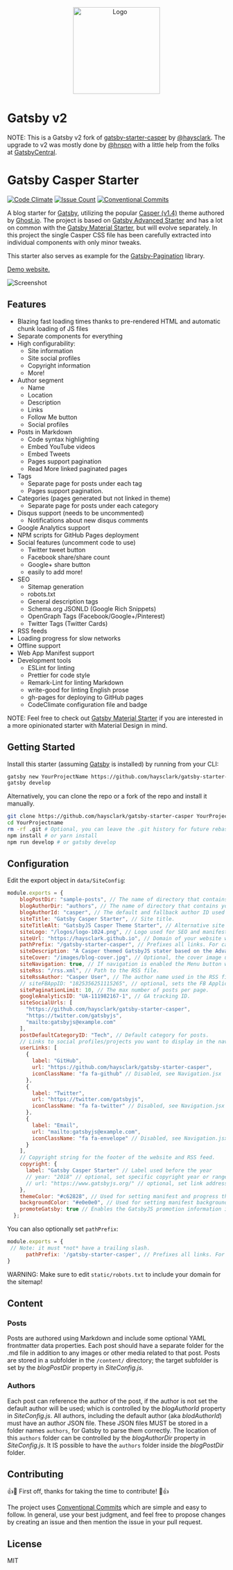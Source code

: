 <div align="center">
    <img src="static/logos/logo-1024.png" alt="Logo" width='200px' height='200px'/>
</div>

# Gatsby v2

NOTE: This is a Gatsby v2 fork of [gatsby-starter-casper](https://github.com/haysclark/gatsby-starter-casper) by [@haysclark](https://github.com/haysclark). The upgrade to v2 was mostly done by [@hnspn](https://github.com/hnspn) with a little help from the folks at [GatsbyCentral](https://www.gatsbycentral.com/).

# Gatsby Casper Starter
[![Code Climate](https://codeclimate.com/github/haysclark/gatsby-starter-casper/badges/gpa.svg)](https://codeclimate.com/github/haysclark/gatsby-starter-casper)
[![Issue Count](https://codeclimate.com/github/haysclark/gatsby-starter-casper/badges/issue_count.svg)](https://codeclimate.com/github/haysclark/gatsby-starter-casper)
[![Conventional Commits](https://img.shields.io/badge/Conventional%20Commits-1.0.0-yellow.svg)](https://conventionalcommits.org)

A blog starter for [Gatsby](https://github.com/gatsbyjs/gatsby/), utilizing the popular [Casper (v1.4)](https://github.com/TryGhost/Casper/tree/1.4) theme authored by [Ghost.io](https://ghost.io/).  The project is based on [Gatsby Advanced Starter](https://github.com/Vagr9K/gatsby-advanced-starter) and has a lot on common with the [Gatsby Material Starter](https://github.com/Vagr9K/gatsby-material-starter), but will evolve separately. In this project the single Casper CSS file has been carefully extracted into individual components with only minor tweaks.

This starter also serves as example for the [Gatsby-Pagination](https://github.com/infinitedescent/gatsby-pagination) library.

[Demo website.](https://haysclark.github.io/gatsby-starter-casper/)

![Screenshot](docs/screenshot.png)

## Features

* Blazing fast loading times thanks to pre-rendered HTML and automatic chunk loading of JS files
* Separate components for everything
* High configurability:
  * Site information
  * Site social profiles
  * Copyright information
  * More!
* Author segment
  * Name
  * Location
  * Description
  * Links
  * Follow Me button
  * Social profiles
* Posts in Markdown
  * Code syntax highlighting
  * Embed YouTube videos
  * Embed Tweets
  * Pages support pagination
  * Read More linked paginated pages  
* Tags
  * Separate page for posts under each tag
  * Pages support pagination.
* Categories (pages generated but not linked in theme)
  * Separate page for posts under each category
* Disqus support (needs to be uncommented)
  * Notifications about new disqus comments
* Google Analytics support
* NPM scripts for GitHub Pages deployment
* Social features (uncomment code to use)
  * Twitter tweet button
  * Facebook share/share count
  * Google+ share button
  * easily to add more!
* SEO
  * Sitemap generation
  * robots.txt
  * General description tags
  * Schema.org JSONLD (Google Rich Snippets)
  * OpenGraph Tags (Facebook/Google+/Pinterest)
  * Twitter Tags (Twitter Cards)
* RSS feeds
* Loading progress for slow networks
* Offline support
* Web App Manifest support
* Development tools
  * ESLint for linting
  * Prettier for code style
  * Remark-Lint for linting Markdown
  * write-good for linting English prose
  * gh-pages for deploying to GitHub pages
  * CodeClimate configuration file and badge

NOTE: Feel free to check out [Gatsby Material Starter](https://github.com/Vagr9K/gatsby-material-starter) if you are interested in a more opinionated starter with Material Design in mind.

## Getting Started

Install this starter (assuming [Gatsby](https://github.com/gatsbyjs/gatsby/) is installed) by running from your CLI:

```sh
gatsby new YourProjectName https://github.com/haysclark/gatsby-starter-casper
gatsby develop
```

Alternatively, you can clone the repo or a fork of the repo and install it manually.

```sh
git clone https://github.com/haysclark/gatsby-starter-casper YourProjectName # Clone the project
cd YourProjectname
rm -rf .git # Optional, you can leave the .git history for future rebasing
npm install # or yarn install
npm run develop # or gatsby develop
```

## Configuration

 Edit the export object in `data/SiteConfig`:

 ```js
 module.exports = {
     blogPostDir: "sample-posts", // The name of directory that contains your posts.
     blogAuthorDir: "authors", // The name of directory that contains your authors.
     blogAuthorId: "casper", // The default and fallback author ID used for blog posts without a defined author.
     siteTitle: "Gatsby Casper Starter", // Site title.
     siteTitleAlt: "GatsbyJS Casper Theme Starter", // Alternative site title for SEO.
     siteLogo: "/logos/logo-1024.png", // Logo used for SEO and manifest.
     siteUrl: "https://haysclark.github.io", // Domain of your website without pathPrefix.
     pathPrefix: "/gatsby-starter-casper", // Prefixes all links. For cases when deployed to example.github.io/gatsby-starter-casper/.
     siteDescription: "A Casper themed GatsbyJS stater based on the Advanced Starter.", // Website description used for RSS feeds/meta description tag.
     siteCover: "/images/blog-cover.jpg", // Optional, the cover image used in header for home page.
     siteNavigation: true, // If navigation is enabled the Menu button will be visible
     siteRss: "/rss.xml", // Path to the RSS file.
     siteRssAuthor: "Casper User", // The author name used in the RSS file
     // siteFBAppID: "1825356251115265", // optional, sets the FB Application ID for using app insights
     sitePaginationLimit: 10, // The max number of posts per page.
     googleAnalyticsID: "UA-111982167-1", // GA tracking ID.
     siteSocialUrls: [
       "https://github.com/haysclark/gatsby-starter-casper",
       "https://twitter.com/gatsbyjs",
       "mailto:gatsbyjs@example.com"
     ],
     postDefaultCategoryID: "Tech", // Default category for posts.
     // Links to social profiles/projects you want to display in the navigation bar.
     userLinks: [
       {
         label: "GitHub",
         url: "https://github.com/haysclark/gatsby-starter-casper",
         iconClassName: "fa fa-github" // Disabled, see Navigation.jsx
       },
       {
         label: "Twitter",
         url: "https://twitter.com/gatsbyjs",
         iconClassName: "fa fa-twitter" // Disabled, see Navigation.jsx
       },
       {
         label: "Email",
         url: "mailto:gatsbyjs@example.com",
         iconClassName: "fa fa-envelope" // Disabled, see Navigation.jsx
       }
     ],
     // Copyright string for the footer of the website and RSS feed.
     copyright: {
       label: "Gatsby Casper Starter" // Label used before the year
       // year: "2018" // optional, set specific copyright year or range of years, defaults to current year
       // url: "https://www.gatsbyjs.org/" // optional, set link address of copyright, defaults to site root
     },
     themeColor: "#c62828", // Used for setting manifest and progress theme colors.
     backgroundColor: "#e0e0e0", // Used for setting manifest background color.
     promoteGatsby: true // Enables the GatsbyJS promotion information in footer.
   };
 ```

 You can also optionally set `pathPrefix`:
 ```js
 module.exports = {
  // Note: it must *not* have a trailing slash.
       pathPrefix: '/gatsby-starter-casper', // Prefixes all links. For cases when deployed to example.github.io/gatsby-starter-casper/.
}

 ```

 WARNING: Make sure to edit `static/robots.txt` to include your domain for the sitemap!

## Content

### Posts

Posts are authored using Markdown and include some optional YAML frontmatter data properties.  Each post should have a separate folder for the .md file in addition to any images or other media related to that post.  Posts are stored in a subfolder in the ```/content/``` directory; the target subfolder is set by the _blogPostDir_ property in _SiteConfig.js_.

### Authors

Each post can reference the author of the post, if the author is not set the default author will be used; which is controlled by the _blogAuthorId_ property in _SiteConfig.js_.  All authors, including the default author (aka _blodAuthorId_) must have an author JSON file.  These JSON files MUST be stored in a folder names ```authors```, for Gatsby to parse them correctly.  The location of this ```authors``` folder can be controlled by the _blogAuthorDir_ property in _SiteConfig.js_. It IS possible to have the ```authors``` folder inside the  _blogPostDir_ folder.

## Contributing

👍🎉 First off, thanks for taking the time to contribute! 🎉👍

The project uses [Conventional Commits](https://conventionalcommits.org/) which are simple and easy to follow. In general, use your best judgment, and feel free to propose changes by creating an issue and then mention the issue in your pull request.

## License

MIT
